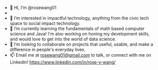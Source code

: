 - 👋 Hi, I’m @rosewang01
- 
- 👀 I’m interested in impactful technology, anything from the civic tech space to social impact technology. 
- 🌱 I’m currently learning the fundamentals of math based computer science and Java! I'm also working on honing my development skills, and would love to get into the world of data science.
- 💞️ I’m looking to collaborate on projects that useful, usable, and make a difference in people's everyday lives. 
- 📫 Email me at rosewang01@gmail.com to talk, or connect with me on Linkedin! https://www.linkedin.com/in/rose-y-wang/


<!---
rosewang01/rosewang01 is a ✨ special ✨ repository because its `README.md` (this file) appears on your GitHub profile.
You can click the Preview link to take a look at your changes.
--->
